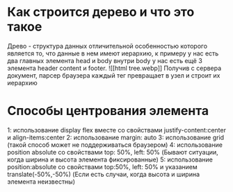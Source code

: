# Как строится дерево и что это такое
Древо - структура данных отличительной особенностью которого является то, что данные в нем имеют иерархию, к примеру у нас есть два главных элемента head и body внутри body у нас есть ещё 3 элемента header content и footer.
![[html tree.webp]]
Получив с сервера документ, парсер браузера каждый тег превращает в узел и строит их иерархию 
# Способы центрования элемента
1: использование display flex вместе со свойствами justify-content:center и align-items:center
2: использование margin: auto
3: использование grid (такой способ может не поддерживаться браузером)
4: использование position absolute со свойствами top: 50%, left: 50% (Бывают ситуации, когда ширина и высота элемента фиксированные)
5: использование position:absolute со свойствами top:50%, left: 50% и указанием translate(-50%,-50%) (Если есть случаи, когда высота и ширина элемента неизвестны)